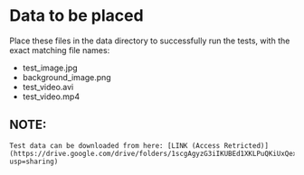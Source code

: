 # Data to be placed

Place these files in the data directory to successfully run the tests, with the exact matching file names:

- test_image.jpg
- background_image.png
- test_video.avi
- test_video.mp4



## **NOTE:** 
    Test data can be downloaded from here: [LINK (Access Retricted)](https://drive.google.com/drive/folders/1scgAgyzG3iIKUBEd1XKLPuQKiUxQexNy?usp=sharing)



